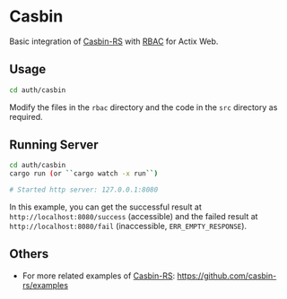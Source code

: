 # Casbin

Basic integration of [Casbin-RS](https://github.com/casbin/casbin-rs) with [RBAC](https://en.wikipedia.org/wiki/Role-based_access_control) for Actix Web.

## Usage

```sh
cd auth/casbin
```

Modify the files in the `rbac` directory and the code in the `src` directory as required.

## Running Server

```sh
cd auth/casbin
cargo run (or ``cargo watch -x run``)

# Started http server: 127.0.0.1:8080
```

In this example, you can get the successful result at `http://localhost:8080/success` (accessible) and the failed result at `http://localhost:8080/fail` (inaccessible, `ERR_EMPTY_RESPONSE`).

## Others

- For more related examples of [Casbin-RS](https://github.com/casbin/casbin-rs): <https://github.com/casbin-rs/examples>
